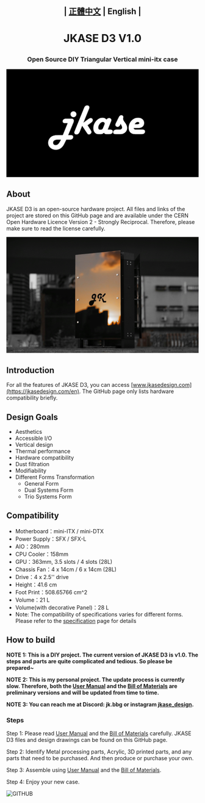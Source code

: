 ## <p align="center">| [正體中文](/README.md)  | English |</p>
# <p align="center">JKASE D3 V1.0</p>
### <p align="center">Open Source DIY Triangular Vertical mini-itx case</p>
![GITHUB](/image/jkase_logo.png "JKASE LOGO")  

## About  
JKASE D3 is an open-source hardware project. All files and links of the project are stored on this GitHub page and are available under the CERN Open Hardware Licence Version 2 - Strongly Reciprocal. Therefore, please make sure to read the license carefully.

![GITHUB](/image/sunset_in_mirror.jpeg "Sunset In Mirror")

## Introduction    
For all the features of JKASE D3, you can access [www.jkasedesign.com](https://jkasedesign.com/en). The GitHub page only lists hardware compatibility briefly.

## Design Goals  
* Aesthetics  
* Accessible I/O  
* Vertical design  
* Thermal performance  
* Hardware compatibility  
* Dust filtration  
* Modifiability  
* Different Forms Transformation  
    * General Form  
    * Dual Systems Form  
    * Trio Systems Form  

## Compatibility  
* Motherboard：​mini-ITX / mini-DTX
* Power Supply：SFX / SFX-L
* AIO：280mm
* CPU Cooler：158mm
* GPU：363mm, 3.5 slots / 4 slots (28L)
* Chassis Fan：4 x 14cm / 6 x 14cm (28L)
* Drive：4 x 2.5'' drive​
* Height：41.6 cm
* Foot Print：508.65766 cm^2
* Volume：21 L
* Volume(with decorative Panel)：28 L
* Note: The compatibility of specifications varies for different forms. Please refer to the [specification](https://www.jkasedesign.com/general-1) page for details

## How to build  
**NOTE 1: This is a DIY project. The current version of JKASE D3 is v1.0. The steps and parts are quite complicated and tedious. So please be prepared~**
 
**NOTE 2: This is my personal project. The update process is currently slow. Therefore, both the [User Manual](https://docs.google.com/document/d/1VRi_LQBDhcZ8YW_KE0V_FxEDj4TOAPhPPbnMbp1qJXQ/edit?usp=sharing) and the [Bill of Materials](https://docs.google.com/spreadsheets/d/e/2PACX-1vTDV55PDLI_-VLqr5_B4HkwDLA5240rTCraWzzHT4jYiwCrdkjbFOL7cVF3HNw2yrIR6ZoA4pk6Mkd6/pubhtml?gid=1207346702&single=true) are preliminary versions and will be updated from time to time.**
  
**NOTE 3: You can reach me at Discord: jk.bbg or instagram [jkase_design](https://www.instagram.com/jkase_design/).**

### Steps   

Step 1: Please read [User Manual](https://docs.google.com/document/d/1VRi_LQBDhcZ8YW_KE0V_FxEDj4TOAPhPPbnMbp1qJXQ/edit?usp=sharing) and the [Bill of Materials](https://docs.google.com/spreadsheets/d/e/2PACX-1vTDV55PDLI_-VLqr5_B4HkwDLA5240rTCraWzzHT4jYiwCrdkjbFOL7cVF3HNw2yrIR6ZoA4pk6Mkd6/pubhtml?gid=1207346702&single=true) carefully. JKASE D3 files and design drawings can be found on this GitHub page.  
  
Step 2: Identify Metal processing parts, Acrylic, 3D printed parts, and any parts that need to be purchased. And then produce or purchase your own.  
 
Step 3: Assemble using [User Manual](https://docs.google.com/document/d/1VRi_LQBDhcZ8YW_KE0V_FxEDj4TOAPhPPbnMbp1qJXQ/edit?usp=sharing) and the [Bill of Materials](https://docs.google.com/spreadsheets/d/e/2PACX-1vTDV55PDLI_-VLqr5_B4HkwDLA5240rTCraWzzHT4jYiwCrdkjbFOL7cVF3HNw2yrIR6ZoA4pk6Mkd6/pubhtml?gid=1207346702&single=true).  
 
Step 4: Enjoy your new case.  

![GITHUB](/image/night_view.jpg "Night View")
